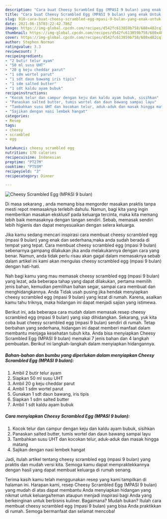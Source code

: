 ```yaml
---
description: "Cara buat Cheesy Scrambled Egg (MPASI 9 bulan) yang enak Untuk Jualan"
title: "Cara buat Cheesy Scrambled Egg (MPASI 9 bulan) yang enak Untuk Jualan"
slug: 910-cara-buat-cheesy-scrambled-egg-mpasi-9-bulan-yang-enak-untuk-jualan
date: 2021-06-15T03:22:42.786Z
image: https://img-global.cpcdn.com/recipes/d542fc613859b758/680x482cq70/cheesy-scrambled-egg-mpasi-9-bulan-foto-resep-utama.jpg
thumbnail: https://img-global.cpcdn.com/recipes/d542fc613859b758/680x482cq70/cheesy-scrambled-egg-mpasi-9-bulan-foto-resep-utama.jpg
cover: https://img-global.cpcdn.com/recipes/d542fc613859b758/680x482cq70/cheesy-scrambled-egg-mpasi-9-bulan-foto-resep-utama.jpg
author: Stephen Norman
ratingvalue: 3.3
reviewcount: 7
recipeingredient:
- "2 butir telur ayam"
- "50 ml susu UHT"
- "20 g keju cheddar parut"
- "1 sdm wortel parut"
- "1 sdt daun bawang iris tipis"
- "1 sdm salted butter"
- "1 sdt kaldu ayam bubuk"
recipeinstructions:
- "Kocok telur dan campur dengan keju dan kaldu ayam bubuk, sisihkan"
- "Panaskan salted butter, tumis wortel dan daun bawang sampai layu"
- "Tambahkan susu UHT dan kocokan telur, aduk-aduk dan masak hingga matang"
- "Sajikan dengan nasi lembek hangat"
categories:
- Resep
tags:
- cheesy
- scrambled
- egg

katakunci: cheesy scrambled egg 
nutrition: 170 calories
recipecuisine: Indonesian
preptime: "PT27M"
cooktime: "PT55M"
recipeyield: "3"
recipecategory: Dinner

---
```



![Cheesy Scrambled Egg (MPASI 9 bulan)](https://img-global.cpcdn.com/recipes/d542fc613859b758/680x482cq70/cheesy-scrambled-egg-mpasi-9-bulan-foto-resep-utama.jpg)

Di masa  sekarang , anda memang bisa mengorder masakan praktis tanpa mesti repot memasaknya terlebih dahulu. Namun, bagi kita yang ingin memberikan masakan eksklusif pada keluarga tercinta, maka kita memang lebih baik memasaknya dengan tangan sendiri. Sebab, memasak sendiri lebih higienis dan dapat menyesuaikan dengan selera keluarga.

Jika kamu sedang mencari inspirasi cara membuat cheesy scrambled egg (mpasi 9 bulan) yang enak dan sederhana,maka anda sudah berada di tempat yang tepat. Cara membuat cheesy scrambled egg (mpasi 9 bulan)  sebenarnya gampang dilakukan jika anda melakukannya dengan cara yang benar. Namun, anda tidak perlu risau akan gagal dalam memasaknya 
sebab dalam artikel ini kami akan mengulas cheesy scrambled egg (mpasi 9 bulan) dengan hati-hati.  



Nah bagi kamu yang mau memasak cheesy scrambled egg (mpasi 9 bulan) yang lezat, ada beberapa tahap yang dapat dilakukan, pertama memilih jenis bahan, kemudian pemilihan bahan segar, sampai cara membuat dan menghidangkannya. Anda Tidak usah pusing jika hendak menyiapkan cheesy scrambled egg (mpasi 9 bulan) yang lezat di rumah. Karena, asalkan kamu  tahu triknya, maka hidangan ini dapat menjadi sajian yang istimewa.

Berikut ini, ada beberapa cara mudah dalam memasak resep cheesy scrambled egg (mpasi 9 bulan) yang siap dihidangkan. Sekarang, yuk kita coba buat cheesy scrambled egg (mpasi 9 bulan) sendiri di rumah. Tetap berbahan yang sederhana, hidangan ini dapat memberi manfaat dalam membantu menjaga kesehatan tubuh kita. Anda bisa menyiapkan Cheesy Scrambled Egg (MPASI 9 bulan) memakai 7 jenis bahan dan 4 langkah pembuatan. Berikut ini langkah-langkah dalam menyiapkan hidangannya.

<!--inarticleads1-->

##### Bahan-bahan dan bumbu yang diperlukan dalam menyiapkan Cheesy Scrambled Egg (MPASI 9 bulan):

1. Ambil 2 butir telur ayam
1. Siapkan 50 ml susu UHT
1. Ambil 20 g keju cheddar parut
1. Ambil 1 sdm wortel parut
1. Gunakan 1 sdt daun bawang, iris tipis
1. Siapkan 1 sdm salted butter
1. Ambil 1 sdt kaldu ayam bubuk




<!--inarticleads2-->

##### Cara menyiapkan Cheesy Scrambled Egg (MPASI 9 bulan):

1. Kocok telur dan campur dengan keju dan kaldu ayam bubuk, sisihkan
1. Panaskan salted butter, tumis wortel dan daun bawang sampai layu
1. Tambahkan susu UHT dan kocokan telur, aduk-aduk dan masak hingga matang
1. Sajikan dengan nasi lembek hangat




Jadi, itulah artikel tentang  cheesy scrambled egg (mpasi 9 bulan)  yang praktis dan mudah versi kita. Semoga kamu dapat mempraktekkannya dengan hasil yang dapat membuat keluarga di rumah senang. 

Terima kasih kamu telah menggunakan resep yang kami tampilkan di halaman ini. Harapan kami, resep  Cheesy Scrambled Egg (MPASI 9 bulan) yang mudah di atas dapat membantu Anda menyiapkan hidangan yang nikmat untuk keluarga/teman ataupun menjadi inspirasi bagi Anda yang berkeinginan untuk berbisnis kuliner. Bagaimana? Mudah bukan? Itulah cara membuat cheesy scrambled egg (mpasi 9 bulan) yang bisa Anda praktikkan di rumah. Semoga bermanfaat dan selamat mencoba!

